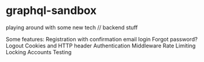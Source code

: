 # graphql-sandbox
playing around with some new tech // backend stuff

Some features:
Registration with confirmation email
login
Forgot password?
Logout
Cookies and HTTP header
Authentication Middleware
Rate Limiting
Locking Accounts
Testing